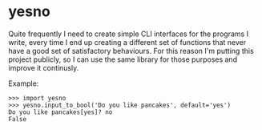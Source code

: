 # yesno

Quite frequently I need to create simple CLI interfaces for the programs I write, every time I end up creating a different set of functions that never have a good set of satisfactory behaviours. For this reason I'm putting this project publicly, so I can use the same library for those purposes and improve it continusly.

Example:

    >>> import yesno
    >>> yesno.input_to_bool('Do you like pancakes', default='yes')
    Do you like pancakes[yes]? no
    False

